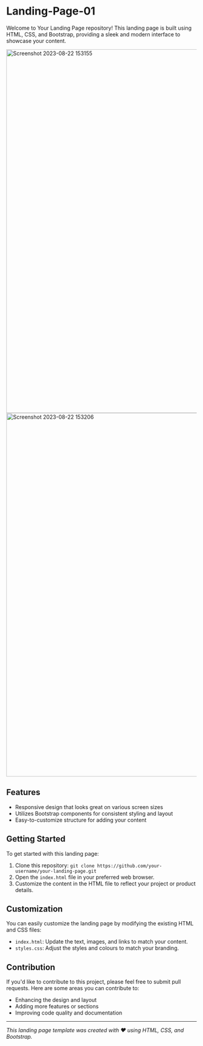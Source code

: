 # Landing-Page-01

Welcome to Your Landing Page repository! This landing page is built using HTML, CSS, and Bootstrap, providing a sleek and modern interface to showcase your content.

<img width="960" alt="Screenshot 2023-08-22 153155" src="https://github.com/Ismail1500/Landing-Page-01/assets/90867563/4941c531-2c79-4c16-ac10-eeb03563febc">
<img width="960" alt="Screenshot 2023-08-22 153206" src="https://github.com/Ismail1500/Landing-Page-01/assets/90867563/93b7d3be-3dd0-4466-9043-0114bb8fffd7">



## Features

- Responsive design that looks great on various screen sizes
- Utilizes Bootstrap components for consistent styling and layout
- Easy-to-customize structure for adding your content

## Getting Started

To get started with this landing page:

1. Clone this repository: `git clone https://github.com/your-username/your-landing-page.git`
2. Open the `index.html` file in your preferred web browser.
3. Customize the content in the HTML file to reflect your project or product details.

## Customization

You can easily customize the landing page by modifying the existing HTML and CSS files:

- `index.html`: Update the text, images, and links to match your content.
- `styles.css`: Adjust the styles and colours to match your branding.

## Contribution

If you'd like to contribute to this project, please feel free to submit pull requests. Here are some areas you can contribute to:

- Enhancing the design and layout
- Adding more features or sections
- Improving code quality and documentation

---

*This landing page template was created with ❤️ using HTML, CSS, and Bootstrap.*
